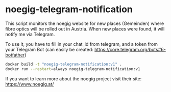# noegig-telegram-notification

This script monitors the noegig website for new places (Gemeinden) where fibre optics will be rolled out in Austria.
When new places were found, it will notify me via Telegram.

To use it, you have to fill in your chat_id from telegram, and a token from your Telegram Bot (can easily be created: https://core.telegram.org/bots#6-botfather)

```bash
docker build -t "noegig-telegram-notification:v1" .
docker run --restart=always noegig-telegram-notification:v1
```

If you want to learn more about the noegig project visit their site: https://www.noegig.at/